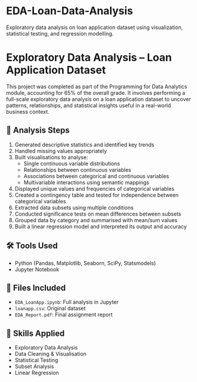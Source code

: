 # EDA-Loan-Data-Analysis
Exploratory data analysis on loan application dataset using visualization, statistical testing, and regression modelling.

# Exploratory Data Analysis – Loan Application Dataset

This project was completed as part of the Programming for Data Analytics module, accounting for 65% of the overall grade. It involves performing a full-scale exploratory data analysis on a loan application dataset to uncover patterns, relationships, and statistical insights useful in a real-world business context.

## 🧮 Analysis Steps

1. Generated descriptive statistics and identified key trends
2. Handled missing values appropriately
3. Built visualisations to analyse:
   - Single continuous variable distributions
   - Relationships between continuous variables
   - Associations between categorical and continuous variables
   - Multivariable interactions using semantic mappings
4. Displayed unique values and frequencies of categorical variables
5. Created a contingency table and tested for independence between categorical variables
6. Extracted data subsets using multiple conditions
7. Conducted significance tests on mean differences between subsets
8. Grouped data by category and summarised with mean/sum values
9. Built a linear regression model and interpreted its output and accuracy

## 🛠️ Tools Used

- Python (Pandas, Matplotlib, Seaborn, SciPy, Statsmodels)
- Jupyter Notebook

## 📂 Files Included

- `EDA_LoanApp.ipynb`: Full analysis in Jupyter
- `loanapp.csv`: Original dataset
- `EDA_Report.pdf`: Final assignment report

## 🎯 Skills Applied

- Exploratory Data Analysis  
- Data Cleaning & Visualisation  
- Statistical Testing  
- Subset Analysis  
- Linear Regression

